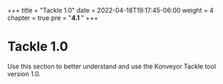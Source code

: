 +++
title = "Tackle 1.0"
date = 2022-04-18T19:17:45-06:00
weight = 4
chapter = true
pre = "<b>4.1 </b>"
+++

# Tackle 1.0

Use this section to better understand and use the Konveyor Tackle tool version 1.0.
